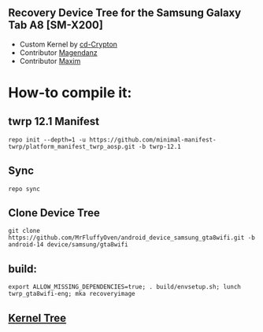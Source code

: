 ## Recovery Device Tree for the Samsung Galaxy Tab A8 [SM-X200]

- Custom Kernel by [cd-Crypton](https://github.com/cd-Crypton)
- Contributor [Magendanz](https://github.com/Magendanz)
- Contributor [Maxim](https://github.com/maxim-root)

# How-to compile it:

## twrp 12.1 Manifest
    repo init --depth=1 -u https://github.com/minimal-manifest-twrp/platform_manifest_twrp_aosp.git -b twrp-12.1
## Sync
    repo sync
## Clone Device Tree
    git clone https://github.com/MrFluffyOven/android_device_samsung_gta8wifi.git -b android-14 device/samsung/gta8wifi
## build:
    export ALLOW_MISSING_DEPENDENCIES=true; . build/envsetup.sh; lunch twrp_gta8wifi-eng; mka recoveryimage
## [Kernel Tree](https://github.com/cd-Crypton/android_kernel_samsung_t618)
